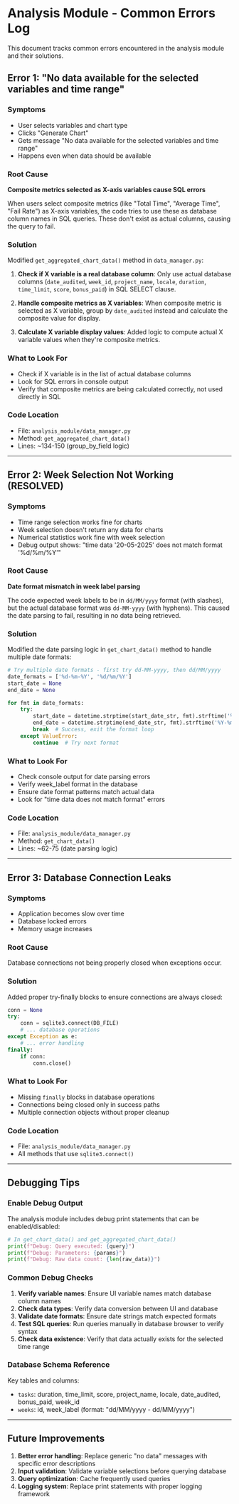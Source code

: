 # Analysis Module - Common Errors Log

This document tracks common errors encountered in the analysis module and their solutions.

## Error 1: "No data available for the selected variables and time range"

### Symptoms
- User selects variables and chart type
- Clicks "Generate Chart"
- Gets message "No data available for the selected variables and time range"
- Happens even when data should be available

### Root Cause
**Composite metrics selected as X-axis variables cause SQL errors**

When users select composite metrics (like "Total Time", "Average Time", "Fail Rate") as X-axis variables, the code tries to use these as database column names in SQL queries. These don't exist as actual columns, causing the query to fail.

### Solution
Modified `get_aggregated_chart_data()` method in `data_manager.py`:

1. **Check if X variable is a real database column**: Only use actual database columns (`date_audited`, `week_id`, `project_name`, `locale`, `duration`, `time_limit`, `score`, `bonus_paid`) in SQL SELECT clause.

2. **Handle composite metrics as X variables**: When composite metric is selected as X variable, group by `date_audited` instead and calculate the composite value for display.

3. **Calculate X variable display values**: Added logic to compute actual X variable values when they're composite metrics.

### What to Look For
- Check if X variable is in the list of actual database columns
- Look for SQL errors in console output
- Verify that composite metrics are being calculated correctly, not used directly in SQL

### Code Location
- File: `analysis_module/data_manager.py`
- Method: `get_aggregated_chart_data()`
- Lines: ~134-150 (group_by_field logic)

---

## Error 2: Week Selection Not Working (RESOLVED)

### Symptoms
- Time range selection works fine for charts
- Week selection doesn't return any data for charts
- Numerical statistics work fine with week selection
- Debug output shows: "time data '20-05-2025' does not match format '%d/%m/%Y'"

### Root Cause
**Date format mismatch in week label parsing**

The code expected week labels to be in `dd/MM/yyyy` format (with slashes), but the actual database format was `dd-MM-yyyy` (with hyphens). This caused the date parsing to fail, resulting in no data being retrieved.

### Solution
Modified the date parsing logic in `get_chart_data()` method to handle multiple date formats:

```python
# Try multiple date formats - first try dd-MM-yyyy, then dd/MM/yyyy
date_formats = ['%d-%m-%Y', '%d/%m/%Y']
start_date = None
end_date = None

for fmt in date_formats:
    try:
        start_date = datetime.strptime(start_date_str, fmt).strftime('%Y-%m-%d')
        end_date = datetime.strptime(end_date_str, fmt).strftime('%Y-%m-%d')
        break  # Success, exit the format loop
    except ValueError:
        continue  # Try next format
```

### What to Look For
- Check console output for date parsing errors
- Verify week_label format in the database
- Ensure date format patterns match actual data
- Look for "time data does not match format" errors

### Code Location
- File: `analysis_module/data_manager.py`
- Method: `get_chart_data()`
- Lines: ~62-75 (date parsing logic)

---

## Error 3: Database Connection Leaks

### Symptoms
- Application becomes slow over time
- Database locked errors
- Memory usage increases

### Root Cause
Database connections not being properly closed when exceptions occur.

### Solution
Added proper try-finally blocks to ensure connections are always closed:

```python
conn = None
try:
    conn = sqlite3.connect(DB_FILE)
    # ... database operations
except Exception as e:
    # ... error handling
finally:
    if conn:
        conn.close()
```

### What to Look For
- Missing `finally` blocks in database operations
- Connections being closed only in success paths
- Multiple connection objects without proper cleanup

### Code Location
- File: `analysis_module/data_manager.py`
- All methods that use `sqlite3.connect()`

---

## Debugging Tips

### Enable Debug Output
The analysis module includes debug print statements that can be enabled/disabled:

```python
# In get_chart_data() and get_aggregated_chart_data()
print(f"Debug: Query executed: {query}")
print(f"Debug: Parameters: {params}")
print(f"Debug: Raw data count: {len(raw_data)}")
```

### Common Debug Checks
1. **Verify variable names**: Ensure UI variable names match database column names
2. **Check data types**: Verify data conversion between UI and database
3. **Validate date formats**: Ensure date strings match expected formats
4. **Test SQL queries**: Run queries manually in database browser to verify syntax
5. **Check data existence**: Verify that data actually exists for the selected time range

### Database Schema Reference
Key tables and columns:
- `tasks`: duration, time_limit, score, project_name, locale, date_audited, bonus_paid, week_id
- `weeks`: id, week_label (format: "dd/MM/yyyy - dd/MM/yyyy")

---

## Future Improvements

1. **Better error handling**: Replace generic "no data" messages with specific error descriptions
2. **Input validation**: Validate variable selections before querying database
3. **Query optimization**: Cache frequently used queries
4. **Logging system**: Replace print statements with proper logging framework 